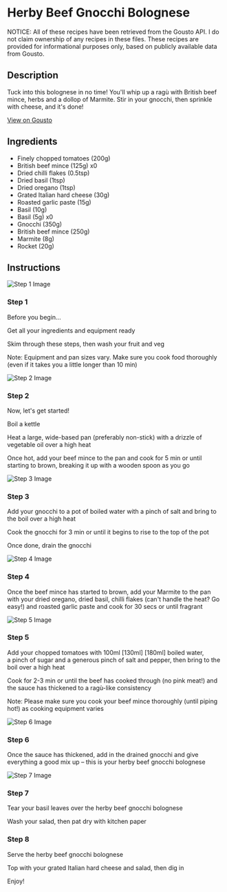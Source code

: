 # Herby Beef Gnocchi Bolognese

NOTICE: All of these recipes have been retrieved from the Gousto API. I do not claim ownership of any recipes in these files. These recipes are provided for informational purposes only, based on publicly available data from Gousto.

## Description

Tuck into this bolognese in no time! You'll whip up a ragù with British beef mince, herbs and a dollop of Marmite. Stir in your gnocchi, then sprinkle with cheese, and it's done!

[View on Gousto](https://www.gousto.co.uk/recipes/cookbook/herby-beef-gnocchi-bolognese)

## Ingredients

- Finely chopped tomatoes (200g)
- British beef mince (125g) x0
- Dried chilli flakes (0.5tsp)
- Dried basil (1tsp)
- Dried oregano (1tsp)
- Grated Italian hard cheese (30g)
- Roasted garlic paste (15g)
- Basil (10g)
- Basil (5g) x0
- Gnocchi (350g)
- British beef mince (250g)
- Marmite (8g)
- Rocket (20g)

## Instructions

![Step 1 Image](https://production-media.gousto.co.uk/cms/recipe-step-image/step-1-1619513466354-x200.jpg)

### Step 1

Before you begin...

Get all your ingredients and equipment ready

Skim through these steps, then wash your fruit and veg

Note: Equipment and pan sizes vary. Make sure you cook food thoroughly (even if it takes you a little longer than 10 min)

![Step 2 Image](https://production-media.gousto.co.uk/cms/recipe-step-image/2026.-step-2-x200.jpg)

### Step 2

Now, let's get started!

Boil a kettle

Heat a large, wide-based pan (preferably non-stick) with a drizzle of vegetable oil over a high heat

Once hot, add your beef mince to the pan and cook for 5 min or until starting to brown, breaking it up with a wooden spoon as you go

![Step 3 Image](https://production-media.gousto.co.uk/cms/recipe-step-image/2026.-step-3-x200.jpg)

### Step 3

Add your gnocchi to a pot of boiled water with a pinch of salt and bring to the boil over a high heat

Cook the gnocchi for 3 min or until it begins to rise to the top of the pot

Once done, drain the gnocchi

![Step 4 Image](https://production-media.gousto.co.uk/cms/recipe-step-image/2026.-step-4-x200.jpg)

### Step 4

Once the beef mince has started to brown, add your Marmite to the pan with your dried oregano, dried basil, chilli flakes (can't handle the heat? Go easy!) and roasted garlic paste and cook for 30 secs or until fragrant

![Step 5 Image](https://production-media.gousto.co.uk/cms/recipe-step-image/2026.-step-5-x200.jpg)

### Step 5

Add your chopped tomatoes with 100ml <span class="text-purple">[130ml]</span> <span class="text-danger">[180ml] </span>boiled water, a pinch of sugar and a generous pinch of salt and pepper, then bring to the boil over a high heat

Cook for 2-3 min or until the beef has cooked through (no pink meat!) and the sauce has thickened to a ragù-like consistency

Note: Please make sure you cook your beef mince thoroughly (until piping hot!) as cooking equipment varies

![Step 6 Image](https://production-media.gousto.co.uk/cms/recipe-step-image/2026.-step-6-x200.jpg)

### Step 6

Once the sauce has thickened, add in the drained gnocchi and give everything a good mix up – this is your herby beef gnocchi bolognese

![Step 7 Image](https://production-media.gousto.co.uk/cms/recipe-step-image/2026.-step-7-x200.jpg)

### Step 7

Tear your basil leaves over the herby beef gnocchi bolognese

Wash your salad, then pat dry with kitchen paper

### Step 8

Serve the herby beef gnocchi bolognese

Top with your grated Italian hard cheese and salad, then dig in

Enjoy!

